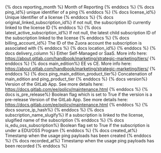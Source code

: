 {% docs reporting_month %}
Month of Reporting
{% enddocs %}
{% docs ping_id%}
unique identifier of a ping
{% enddocs %}
{% docs license_id%}
Unique Identifier of a license
{% enddocs %}
{% docs original_linked_subscription_id%}
if not null, the subscription ID currently linked to the license ID
{% enddocs %}
{% docs latest_active_subscription_id%}
If not null, the latest child subscription ID of the subscription linked to the license
{% enddocs %}
{% docs billing_account_id%}
The ID of the Zuora account the subscription is associated with
{% enddocs %}
{% docs location_id%}
{% enddocs %}
{% docs delivery_column %}
Either Self-Managed or SaaS. More info here: https://about.gitlab.com/handbook/marketing/strategic-marketing/tiers/
{% enddocs %}
{% docs main_edition%}
EE vs CE. More info here: https://about.gitlab.com/handbook/marketing/strategic-marketing/tiers/
{% enddocs %}
{% docs ping_main_edition_product_tier%}
Concatenation of main_edition and ping_product_tier
{% enddocs %}
{% docs version%}
Version of the GitLab App. See more details here: https://docs.gitlab.com/ee/policy/maintenance.html
{% enddocs %}
{% docs is_pre_release%}
Boolean flag which is set to True if the version is a pre-release Version of the GitLab App. See more details here: https://docs.gitlab.com/ee/policy/maintenance.html
{% enddocs %}
{% docs source_ip_hash%}
{% enddocs %}
{% docs subscription_name_slugify%}
If a subscription is linked to the license, slugified name of the subscription
{% enddocs %}
{% docs is_edu_oss_subscription%}
Boolean flag set to True if the subscription is under a EDU/OSS Program
{% enddocs %}
{% docs created_at%}
Timestamp when the usage ping payloads has been created
{% enddocs %}
{% docs recorded_at%}
Timestamp when the usage ping payloads has been recorded
{% enddocs %}